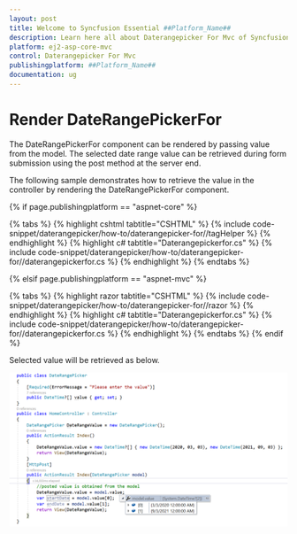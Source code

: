 ```yaml
---
layout: post
title: Welcome to Syncfusion Essential ##Platform_Name##
description: Learn here all about Daterangepicker For Mvc of Syncfusion Essential ##Platform_Name## widgets based on HTML5 and jQuery.
platform: ej2-asp-core-mvc
control: Daterangepicker For Mvc
publishingplatform: ##Platform_Name##
documentation: ug
---
```



# Render DateRangePickerFor

The DateRangePickerFor component can be rendered by passing value from the model. The selected date range value can be retrieved during form submission using the post method at the server end.

The following sample demonstrates how to retrieve the value in the controller by rendering the  DateRangePickerFor component.

{% if page.publishingplatform == "aspnet-core" %}

{% tabs %}
{% highlight cshtml tabtitle="CSHTML" %}
{% include code-snippet/daterangepicker/how-to/daterangepicker-for//tagHelper %}
{% endhighlight %}
{% highlight c# tabtitle="Daterangepickerfor.cs" %}
{% include code-snippet/daterangepicker/how-to/daterangepicker-for//daterangepickerfor.cs %}
{% endhighlight %}
{% endtabs %}

{% elsif page.publishingplatform == "aspnet-mvc" %}

{% tabs %}
{% highlight razor tabtitle="CSHTML" %}
{% include code-snippet/daterangepicker/how-to/daterangepicker-for//razor %}
{% endhighlight %}
{% highlight c# tabtitle="Daterangepickerfor.cs" %}
{% include code-snippet/daterangepicker/how-to/daterangepicker-for//daterangepickerfor.cs %}
{% endhighlight %}
{% endtabs %}
{% endif %}



Selected value will be retrieved as below.

![DateRangePickerFor Component in ASP.NET MVC](../images/asp-net-mvc-daterangepickerfor-value-post.png)

